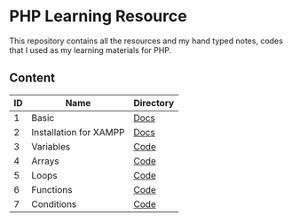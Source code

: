 # PHP Learning Resource

This repository contains all the resources and my hand typed notes, codes that I used as my learning materials for PHP.

## Content

| ID  | Name                   | Directory                                                           |
| --- | ---------------------- | ------------------------------------------------------------------- |
| 1   | Basic                  | [Docs](./PHP%20Front%20To%20Back/Part%201/README.md)                |
| 2   | Installation for XAMPP | [Docs](./PHP%20Front%20To%20Back/Part%202/README.md)                |
| 3   | Variables              | [Code](./PHP%20Front%20To%20Back/Part%203/phpsandbox/variables.php) |
| 4   | Arrays                 | [Code](./PHP%20Front%20To%20Back/Part%204/phpsandbox/arrays.php)    |
| 5   | Loops                  | [Code](./PHP%20Front%20To%20Back/Part%205/phpsandbox/loops.php)     |
| 6   | Functions              | [Code](./PHP%20Front%20To%20Back/Part%206/phpsandbox/functions.php) |
| 7   | Conditions             | [Code](./PHP%20Front%20To%20Back/Part%207/sandbox/conditions.php)   |
